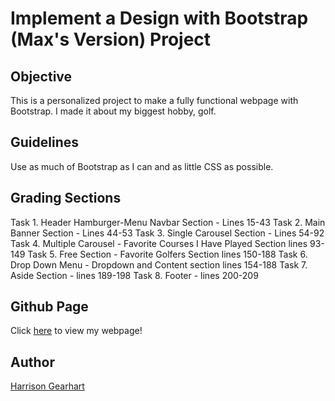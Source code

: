 # Implement a Design with Bootstrap (Max's Version) Project

## Objective
This is a personalized project to make a fully functional webpage with Bootstrap. I made it about my biggest hobby, golf. 

## Guidelines
Use as much of Bootstrap as I can and as little CSS as possible.

## Grading Sections
Task 1. Header Hamburger-Menu Navbar Section - Lines 15-43
Task 2. Main Banner Section - Lines 44-53
Task 3. Single Carousel Section - Lines 54-92
Task 4. Multiple Carousel - Favorite Courses I Have Played Section lines 93-149
Task 5. Free Section - Favorite Golfers Section lines 150-188
Task 6. Drop Down Menu - Dropdown and Content section lines 154-188
Task 7. Aside Section - lines 189-198
Task 8. Footer - lines 200-209

## Github Page
Click [here](https://harrisongearhart.github.io/HarrisonGolfs.github.io/index.html) to view my webpage!

## Author
[Harrison Gearhart](https://github.com/HarrisonGearhart)

